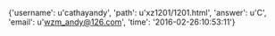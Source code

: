 {'username': u'cathayandy', 'path': u'xz1201/1201.html', 'answer': u'C', 'email': u'wzm_andy@126.com', 'time': '2016-02-26:10:53:11'}